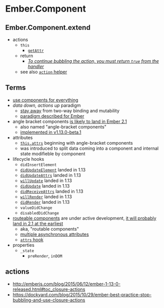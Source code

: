 # Ember.Component

## Ember.Component.extend

* actions
  * `this`
    * [`getAttr`](http://discuss.emberjs.com/t/mut-keyword-with-angle-bracket-component-attributes/8034/2)
  * return
    * [_To continue bubbling the action, you must return `true` from the handler_](http://guides.emberjs.com/v1.12.0/templates/actions/#toc_action-bubbling)
  * see also [`action` helper](helpers/action.md)

## Terms

* [use components for everything][future-proof]
* _data down, actions up_ paradigm
  * [stay away][future-proof] from two-way binding and mutability
  * [paradigm described for Ember](https://gist.github.com/samselikoff/1d7300ce59d216fdaf97#comment-1340897)
* angle bracket components [is likely to land in Ember 2.1][another-two]
  * also named "angle-bracket components"
  * [implemented in v1.13.0-beta.1](https://github.com/emberjs/ember.js/releases/tag/v1.13.0-beta.1)
* attributes  
  * [`this.attrs`][run-up-to-two] beginning with angle-bracket components
  * was introduced to split data coming into a component and internal state modifieble by component
* lifecycle hooks
  * `didInsertElement`
  * [`didUpdateElement`][run-up-to-two] landed in 1.13
  * [`didUpdateAttrs`][another-two] landed in 1.13
  * [`willUpdate`][another-two] landed in 1.13
  * [`didUpdate`][another-two] landed in 1.13
  * [`didReceiveAttrs`][another-two] landed in 1.13
  * [`willRender`][another-two] landed in 1.13
  * [`didRender`][another-two] landed in 1.13
  * `valueDidChange`
  * `disabledDidChange`
* [routeable components][run-up-to-two] are under active development, [it will probably land in 2.1 at the earliest][another-two]
  * aka, "routable components"
  * [multiple asynchronous attributes][another-two]
  * [`attrs` hook][another-two]
* properties
  * `_state`
    * `preRender`, `inDOM`
    
[run-up-to-two]: http://emberjs.com/blog/2015/05/10/run-up-to-two-oh.html
[future-proof]: https://gist.github.com/samselikoff/1d7300ce59d216fdaf97
[another-two]: http://emberjs.com/blog/2015/05/24/another-two-oh-status-update.html

## actions

- http://emberjs.com/blog/2015/06/12/ember-1-13-0-released.html#toc_closure-actions
- https://dockyard.com/blog/2015/10/29/ember-best-practice-stop-bubbling-and-use-closure-actions 
